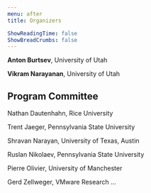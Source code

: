```yaml
---
menu: after
title: Organizers

ShowReadingTime: false
ShowBreadCrumbs: false
---
```


**Anton Burtsev**, University of Utah

**Vikram Narayanan**, University of Utah

## Program Committee

Nathan Dautenhahn, Rice University

Trent Jaeger, Pennsylvania State University

Shravan Narayan, University of Texas, Austin

Ruslan Nikolaev, Pennsylvania State University

Pierre Olivier, University of Manchester

Gerd Zellweger, VMware Research
...

